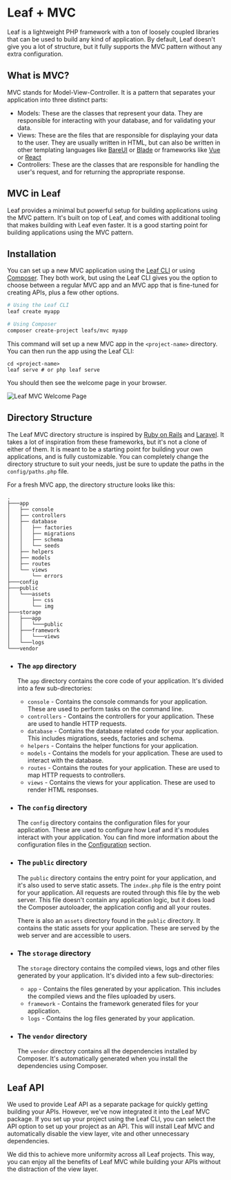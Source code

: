 <!-- markdownlint-disable no-inline-html -->

# Leaf + MVC

<script setup>
import VideoDocs from '/@theme/components/VideoDocs.vue'
</script>

Leaf is a lightweight PHP framework with a ton of loosely coupled libraries that can be used to build any kind of application. By default, Leaf doesn't give you a lot of structure, but it fully supports the MVC pattern without any extra configuration.

## What is MVC?

MVC stands for Model-View-Controller. It is a pattern that separates your application into three distinct parts:

- Models: These are the classes that represent your data. They are responsible for interacting with your database, and for validating your data.
- Views: These are the files that are responsible for displaying your data to the user. They are usually written in HTML, but can also be written in other templating languages like [BareUI](https://leafphp.dev/modules/views/bareui/) or [Blade](https://leafphp.dev/modules/views/blade/) or frameworks like [Vue](https://vuejs.org/) or [React](https://reactjs.org/)
- Controllers: These are the classes that are responsible for handling the user's request, and for returning the appropriate response.

<VideoDocs
  title="New to MVC?"
  subject="What is MVC? Simple Explanation"
  description="If you're new to the MVC pattern, you can take a look at this video by Traversy Media that explains the MVC pattern, how it works and how it works in real-world applications."
  link="https://www.youtube.com/embed/pCvZtjoRq1I"
/>

## MVC in Leaf

Leaf provides a minimal but powerful setup for building applications using the MVC pattern. It's built on top of Leaf, and comes with additional tooling that makes building with Leaf even faster. It is a good starting point for building applications using the MVC pattern.

## Installation

You can set up a new MVC application using the [Leaf CLI](/docs/cli/) or using [Composer](https://getcomposer.org/). They both work, but using the Leaf CLI gives you the option to choose between a regular MVC app and an MVC app that is fine-tuned for creating APIs, plus a few other options.

```bash
# Using the Leaf CLI
leaf create myapp

# Using Composer
composer create-project leafs/mvc myapp
```

This command will set up a new MVC app in the `<project-name>` directory. You can then run the app using the Leaf CLI:

```bash:no-line-numbers
cd <project-name>
leaf serve # or php leaf serve
```

You should then see the welcome page in your browser.

![Leaf MVC Welcome Page](https://user-images.githubusercontent.com/26604242/223189921-d5da1555-bc29-4f99-a3ec-d6cbfdc5350b.png)

## Directory Structure

The Leaf MVC directory structure is inspired by [Ruby on Rails](https://rubyonrails.org/) and [Laravel](https://laravel.com/). It takes a lot of inspiration from these frameworks, but it's not a clone of either of them. It is meant to be a starting point for building your own applications, and is fully customizable. You can completely change the directory structure to suit your needs, just be sure to update the paths in the `config/paths.php` file.

For a fresh MVC app, the directory structure looks like this:

```bash:no-line-numbers
.
├───app
│   ├── console
│   ├── controllers
│   ├── database
│   │   ├── factories
│   │   ├── migrations
│   │   ├── schema
│   │   └── seeds
│   ├── helpers
│   ├── models
│   ├── routes
│   └── views
│       └── errors
├───config
├───public
│   └───assets
│       ├── css
│       └── img
├───storage
│   ├───app
│   │   └───public
│   ├───framework
│   │   └───views
│   └───logs
└───vendor
```

- ### The `app` directory

  The `app` directory contains the core code of your application. It's divided into a few sub-directories:

  - `console` - Contains the console commands for your application. These are used to perform tasks on the command line.
  - `controllers` - Contains the controllers for your application. These are used to handle HTTP requests.
  - `database` - Contains the database related code for your application. This includes migrations, seeds, factories and schema.
  - `helpers` - Contains the helper functions for your application.
  - `models` - Contains the models for your application. These are used to interact with the database.
  - `routes` - Contains the routes for your application. These are used to map HTTP requests to controllers.
  - `views` - Contains the views for your application. These are used to render HTML responses.

- ### The `config` directory

  The `config` directory contains the configuration files for your application. These are used to configure how Leaf and it's modules interact with your application. You can find more information about the configuration files in the [Configuration](/docs/mvc/config) section.

- ### The `public` directory

  The `public` directory contains the entry point for your application, and it's also used to serve static assets. The `index.php` file is the entry point for your application. All requests are routed through this file by the web server. This file doesn't contain any application logic, but it does load the Composer autoloader, the application config and all your routes.

  There is also an `assets` directory found in the `public` directory. It contains the static assets for your application. These are served by the web server and are accessible to users.

- ### The `storage` directory

  The `storage` directory contains the compiled views, logs and other files generated by your application. It's divided into a few sub-directories:

  - `app` - Contains the files generated by your application. This includes the compiled views and the files uploaded by users.
  - `framework` - Contains the framework generated files for your application.
  - `logs` - Contains the log files generated by your application.

- ### The `vendor` directory

  The `vendor` directory contains all the dependencies installed by Composer. It's automatically generated when you install the dependencies using Composer.

## Leaf API

We used to provide Leaf API as a separate package for quickly getting building your APIs. However, we've now integrated it into the Leaf MVC package. If you set up your project using the Leaf CLI, you can select the API option to set up your project as an API. This will install Leaf MVC and automatically disable the view layer, vite and other unnecessary dependencies.

We did this to achieve more uniformity across all Leaf projects. This way, you can enjoy all the benefits of Leaf MVC while building your APIs without the distraction of the view layer.
